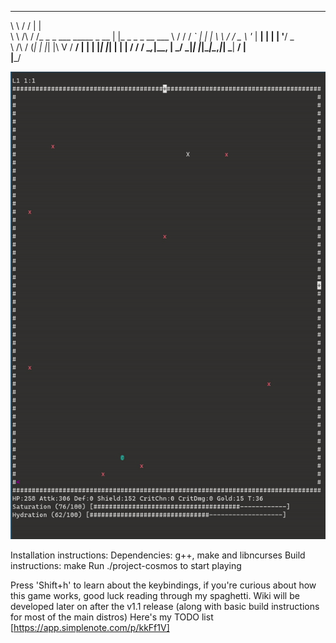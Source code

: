  __          __                         _                  
 \ \        / /                        | |                 
  \ \  /\  / /_ _ _   ___   _____ _ __ | |_ _   _ _ __ ___ 
   \ \/  \/ / _` | | | \ \ / / _ \ '_ \| __| | | | '__/ _ \
    \  /\  / (_| | |_| |\ V /  __/ | | | |_| |_| | | |  __/
     \/  \/ \__,_|\__, | \_/ \___|_| |_|\__|\__,_|_|  \___|
                   __/ |                                   
                  |___/                                    

![wayventure.gif](wayventure.gif)

Installation instructions:
Dependencies: g++, make and libncurses
Build instructions: make
Run ./project-cosmos to start playing

Press 'Shift+h' to learn about the keybindings, if you're curious about how this game works, good luck reading through my spaghetti.
Wiki will be developed later on after the v1.1 release (along with basic build instructions for most of the main distros)
Here's my TODO list [https://app.simplenote.com/p/kkFf1V]